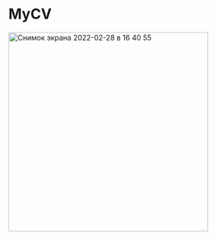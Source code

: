 # MyCV
<img width="393" alt="Снимок экрана 2022-02-28 в 16 40 55" src="https://user-images.githubusercontent.com/71637814/155992961-08310636-5b3a-461e-91a4-15cc97e48d51.png">
